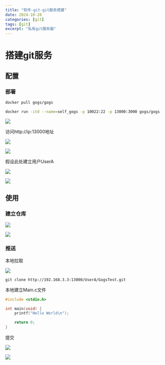 ```yaml
---
title: "软件-git-git服务搭建"
date: 2024-10-28
categories: [git]
tags: [git]
excerpt: "私有git服务器"
---
```


# 搭建git服务

## 配置

### 部署

```sh
docker pull gogs/gogs
```

```sh
docker run -itd --name=self_gogs -p 10022:22 -p 13000:3000 gogs/gogs
```

![](/assets/SelfImgur/20241028_195148.jpg)

访问http://ip:13000地址

![](/assets/SelfImgur/20241028_200526.jpg)

![](/assets/SelfImgur/20241028_200627.jpg)

假设此处建立用户UserA

![](/assets/SelfImgur/20241028_200858.jpg)

![](/assets/SelfImgur/20241028_201335.jpg)

## 使用

### 建立仓库

![](/assets/SelfImgur/20241028_201858.jpg)

![](/assets/SelfImgur/20241028_201958.jpg)

### 推送

本地拉取

![](/assets/SelfImgur/20241028_202644.jpg)

```
git clone http://192.168.3.3:13000/UserA/GogsTest.git
```

本地建立Main.c文件

```c
#include <stdio.h>

int main(void) {
    printf("Hello World\n");

    return 0;
}
```

提交

![](/assets/SelfImgur/20241028_202937.jpg)

![](/assets/SelfImgur/20241028_203416.jpg)
